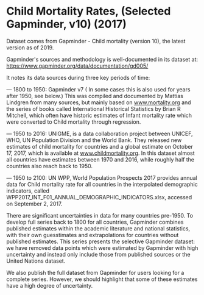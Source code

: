 # Child Mortality Rates, (Selected Gapminder, v10) (2017)

Dataset comes from Gapminder - Child mortality (version 10), the latest version as of 2019.

Gapminder's sources and methodology is well-documented in its dataset at: https://www.gapminder.org/data/documentation/gd005/

It notes its data sources during three key periods of time:

— 1800 to 1950: Gapminder v7  ( In some cases this is also used for years after 1950, see below.) This was compiled and documented by Mattias Lindgren from many sources, but mainly based on www.mortality.org and the series of books called International Historical Statistics by Brian R Mitchell, which often have historic estimates of Infant mortality rate which were converted to Child mortality through regression.

— 1950 to 2016: UNIGME, is a data collaboration project between UNICEF, WHO, UN Population Division and the World Bank. They  released new estimates of child mortality for countries and a global estimate on October 17, 2017, which is available at www.childmortality.org. In this dataset almost all countries have estimates between 1970 and 2016, while roughly half the countries also reach back to 1950.

— 1950 to 2100: UN WPP, World Population Prospects 2017  provides annual data for Child mortality rate for all countries in the interpolated demographic indicators, called WPP2017_INT_F01_ANNUAL_DEMOGRAPHIC_INDICATORS.xlsx, accessed on September 2, 2017.

There are significant uncertainties in data for many countries pre-1950. To develop full series back to 1800 for all countries, Gapminder combines published estimates within the academic literature and national statistics, with their own guesstimates and extrapolations for countries without published estimates. This series presents the selective Gapminder dataset: we have removed data points which were estimated by Gapminder with high uncertainty and instead only include those from published sources or the United Nations dataset. 

We also publish the full dataset from Gapminder for users looking for a complete series. However, we should highlight that some of these estimates have a high degree of uncertainty. 